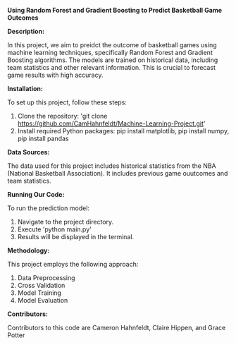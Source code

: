 **Using Random Forest and Gradient Boosting to Predict Basketball Game Outcomes**

**Description:**

In this project, we aim to preidct the outcome of basketball games using machine learning techniques, specifically Random Forest and Gradient Boosting algorithms. The models are trained on historical data, including team statistics and other relevant information. This is crucial to forecast game results with high accuracy.

**Installation:**

To set up this project, follow these steps:

1. Clone the repository: 'git clone https://github.com/CamHahnfeldt/Machine-Learning-Project.git'
2. Install required Python packages: pip install matplotlib, pip install numpy, pip install pandas

**Data Sources:**

The data used for this project includes historical statistics from the NBA (National Basketball Association). It includes previous game ouutcomes and team statistics.

**Running Our Code:**

To run the prediction model:
1. Navigate to the project directory.
2. Execute 'python main.py'
3. Results will be displayed in the terminal.

**Methodology:**

This project employs the following approach:

1. Data Preprocessing
2. Cross Validation
3. Model Training
4. Model Evaluation

**Contributors:**

Contributors to this code are Cameron Hahnfeldt, Claire Hippen, and Grace Potter
